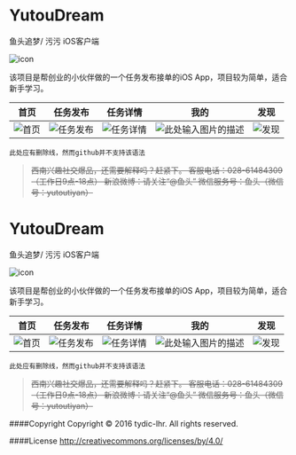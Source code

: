 YutouDream 
==============
鱼头追梦/ 污污 iOS客户端

![icon][1]

该项目是帮创业的小伙伴做的一个任务发布接单的iOS App，项目较为简单，适合新手学习。

首页     |任务发布           |任务详情     |我的     |发现    
------------ | ------------- | ------------| ------------| ------------
![首页][2]  |![任务发布][3]    |![任务详情][4]  |![此处输入图片的描述][5]  |![发现][6] 

`此处应有删除线，然而github并不支持该语法`
> ~~西南兴趣社交爆品，还需要解释吗？赶紧下。
客服电话：028-61484309（工作日9点-18点）
新浪微博：请关注“@鱼头” 
微信服务号：鱼头（微信号：yutoutiyan）~~

YutouDream 
==============
鱼头追梦/ 污污 iOS客户端

![icon][1]

该项目是帮创业的小伙伴做的一个任务发布接单的iOS App，项目较为简单，适合新手学习。

首页     |任务发布           |任务详情     |我的     |发现    
------------ | ------------- | ------------| ------------| ------------
![首页][2]  |![任务发布][3]    |![任务详情][4]  |![此处输入图片的描述][5]  |![发现][6] 

`此处应有删除线，然而github并不支持该语法`
> ~~西南兴趣社交爆品，还需要解释吗？赶紧下。
客服电话：028-61484309（工作日9点-18点）
新浪微博：请关注“@鱼头” 
微信服务号：鱼头（微信号：yutoutiyan）~~

####Copyright
  Copyright © 2016 tydic-lhr. All rights reserved.

####License
	http://creativecommons.org/licenses/by/4.0/

  [1]: https://is1-ssl.mzstatic.com/image/thumb/Purple49/v4/a7/3a/78/a73a7896-75ea-a989-b1ba-a4538de74644/pr_source.png/150x150bb.jpg
  [2]: https://is1-ssl.mzstatic.com/image/thumb/Purple49/v4/ef/f7/cf/eff7cf90-3fba-9eae-e3ba-f15cbfe2a223/pr_source.png/500x500bb.jpg
  [3]: https://is1-ssl.mzstatic.com/image/thumb/Purple49/v4/4f/2c/06/4f2c0690-ab8e-9c91-7c6a-a7814d9448f7/pr_source.png/500x500bb.jpg
  [4]: https://is1-ssl.mzstatic.com/image/thumb/Purple69/v4/c5/9e/95/c59e959f-e1ff-f73b-b332-e078ad910ba1/pr_source.png/500x500bb.jpg
  [5]: https://is1-ssl.mzstatic.com/image/thumb/Purple69/v4/94/b6/25/94b625d3-5c31-ae2f-2f74-c61c9023cba9/pr_source.png/500x500bb.jpg
  [6]: https://is1-ssl.mzstatic.com/image/thumb/Purple69/v4/c8/3a/76/c83a76be-7301-8a50-5117-1860129b8563/pr_source.png/500x500bb.jpg
  [1]: https://is1-ssl.mzstatic.com/image/thumb/Purple49/v4/a7/3a/78/a73a7896-75ea-a989-b1ba-a4538de74644/pr_source.png/150x150bb.jpg
  [2]: https://is1-ssl.mzstatic.com/image/thumb/Purple49/v4/ef/f7/cf/eff7cf90-3fba-9eae-e3ba-f15cbfe2a223/pr_source.png/500x500bb.jpg
  [3]: https://is1-ssl.mzstatic.com/image/thumb/Purple49/v4/4f/2c/06/4f2c0690-ab8e-9c91-7c6a-a7814d9448f7/pr_source.png/500x500bb.jpg
  [4]: https://is1-ssl.mzstatic.com/image/thumb/Purple69/v4/c5/9e/95/c59e959f-e1ff-f73b-b332-e078ad910ba1/pr_source.png/500x500bb.jpg
  [5]: https://is1-ssl.mzstatic.com/image/thumb/Purple69/v4/94/b6/25/94b625d3-5c31-ae2f-2f74-c61c9023cba9/pr_source.png/500x500bb.jpg
  [6]: https://is1-ssl.mzstatic.com/image/thumb/Purple69/v4/c8/3a/76/c83a76be-7301-8a50-5117-1860129b8563/pr_source.png/500x500bb.jpg
